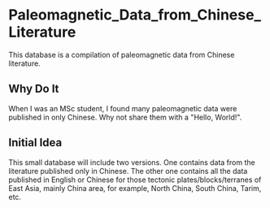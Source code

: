 # Paleomagnetic_Data_from_Chinese_Literature
This database is a compilation of paleomagnetic data from Chinese literature.

## Why Do It
When I was an MSc student, I found many paleomagnetic data were published in
only Chinese. Why not share them with a "Hello, World!".

## Initial Idea
This small database will include two versions. One contains data from the
literature published only in Chinese. The other one contains all the data
published in English or Chinese for those tectonic plates/blocks/terranes of
East Asia, mainly China area, for example, North China, South China, Tarim, etc.
